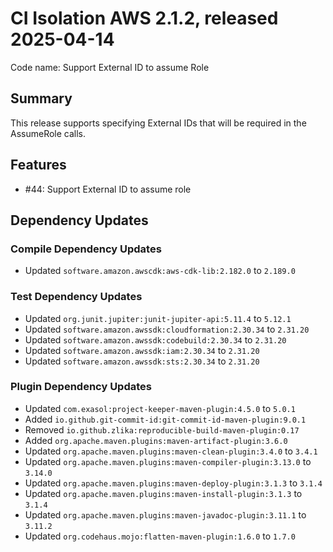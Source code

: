 # CI Isolation AWS 2.1.2, released 2025-04-14

Code name: Support External ID to assume Role

## Summary

This release supports specifying External IDs that will be required in the AssumeRole calls.

## Features

* #44: Support External ID to assume role

## Dependency Updates

### Compile Dependency Updates

* Updated `software.amazon.awscdk:aws-cdk-lib:2.182.0` to `2.189.0`

### Test Dependency Updates

* Updated `org.junit.jupiter:junit-jupiter-api:5.11.4` to `5.12.1`
* Updated `software.amazon.awssdk:cloudformation:2.30.34` to `2.31.20`
* Updated `software.amazon.awssdk:codebuild:2.30.34` to `2.31.20`
* Updated `software.amazon.awssdk:iam:2.30.34` to `2.31.20`
* Updated `software.amazon.awssdk:sts:2.30.34` to `2.31.20`

### Plugin Dependency Updates

* Updated `com.exasol:project-keeper-maven-plugin:4.5.0` to `5.0.1`
* Added `io.github.git-commit-id:git-commit-id-maven-plugin:9.0.1`
* Removed `io.github.zlika:reproducible-build-maven-plugin:0.17`
* Added `org.apache.maven.plugins:maven-artifact-plugin:3.6.0`
* Updated `org.apache.maven.plugins:maven-clean-plugin:3.4.0` to `3.4.1`
* Updated `org.apache.maven.plugins:maven-compiler-plugin:3.13.0` to `3.14.0`
* Updated `org.apache.maven.plugins:maven-deploy-plugin:3.1.3` to `3.1.4`
* Updated `org.apache.maven.plugins:maven-install-plugin:3.1.3` to `3.1.4`
* Updated `org.apache.maven.plugins:maven-javadoc-plugin:3.11.1` to `3.11.2`
* Updated `org.codehaus.mojo:flatten-maven-plugin:1.6.0` to `1.7.0`
